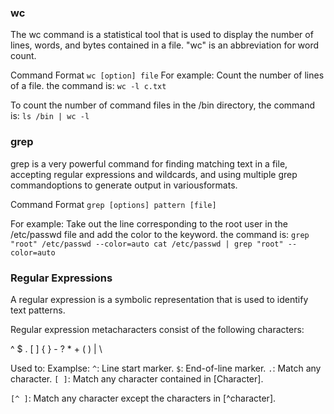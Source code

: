 ### wc
The wc command is a statistical tool that is used to display the number of lines, words, and bytes contained in a file.
"wc" is an abbreviation for word count.

Command Format
`wc [option] file`
For example:
Count the number of lines of a file. the command is:
`wc -l c.txt `

To count the number of command files in the /bin directory, the command is:
`ls /bin | wc -l`


### grep
grep is a very powerful command for finding matching text in a file, accepting regular expressions and wildcards,
and using multiple grep commandoptions to generate output in variousformats.

Command Format
`grep [options] pattern [file]`

For example:
Take out the line corresponding to the root user in the /etc/passwd file and add the color to the keyword. the command is:
`grep "root" /etc/passwd --color=auto
cat /etc/passwd | grep "root" --color=auto`


### Regular Expressions
A regular expression is a symbolic representation that is used to identify text patterns.

Regular expression metacharacters consist of the following characters:

^ $ . [ ] { } - ? * + ( ) | \

Used to:
Examplse:
`^`: Line start marker.
`$`: End-of-line marker.
`.`: Match any character.
`[ ]`: Match any character contained in [Character].

`[^ ]`: Match any character except the characters in [^character].

